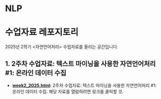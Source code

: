 # NLP
수업자료 레포지토리
=======
2025년 2학기 <자연언어처리> 수업자료를 올리는 공간입니다.

## 1. 2주차 수업자료: 텍스트 마이닝을 사용한 자연언어처리 #1: 온라인 데이터 수집

* **[week2_2025.html](http://cognitivepsychology.github.io/NLP_2025/week2_2025.html):** 2주차 수업자료: 텍스트 마이닝을 사용한 자연언어처리 #1: 온라인 데이터 수집. 해당 자료를 열람하려면 링크를 클릭할 것. 

